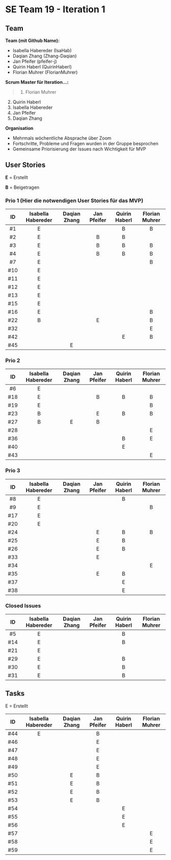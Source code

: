 # SE Team 19 - Iteration 1

## Team

**Team (mit Github Name):**
- Isabella Habereder (IsaHab)
- Daqian Zhang (Zhang-Daqian)
- Jan Pfeifer (pfeifer-j)
- Quirin Haberl (QuirinHaberl)
- Florian Muhrer (FlorianMuhrer)

**Scrum Master für Iteration...:**
> 1. Florian Muhrer
2. Quirin Haberl
3. Isabella Habereder
4. Jan Pfeifer
5. Daqian Zhang

**Organisation**
- Mehrmals wöchentliche Absprache über Zoom
- Fortschritte, Probleme und Fragen wurden in der Gruppe besprochen
- Gemeinsame Priorisierung der Issues nach Wichtigkeit für MVP

## User Stories

**E** = Erstellt

**B** = Beigetragen

### Prio 1 (Hier die notwendigen User Stories für das MVP)
| **ID** | Isabella Habereder | Daqian Zhang | Jan Pfeifer | Quirin Haberl | Florian Muhrer|
|:---:|:------------:|:------------:|:------------:|:------------:|:------------:|
| #1 |E|||B|B|
| #2 |E||B|B||
| #3 |E||B|B|B|
| #4 |E||B|B|B|
| #7 |E||||B|
| #10 |E|||||
| #11 |E|||||
| #12 |E|||||
| #13 |E|||||
| #15 |E|||||
| #16 |E||||B|
| #22 |B||E||B|
| #32 |||||E|
| #42 ||||E|B|
| #45 ||E||||


### Prio 2
| ID | Isabella Habereder | Daqian Zhang | Jan Pfeifer | Quirin Haberl | Florian Muhrer|
|:---:|:------------:|:------------:|:------------:|:------------:|:------------:|
| #6 |E|||||
| #18 |E||B|B|B|
| #19 |E||||B|
| #23 |B||E|B|B|
| #27 |B|E|B|||
| #28 |||||E|
| #36 ||||B|E|
| #40 ||||E||
| #43 |||||E|

### Prio 3
| ID | Isabella Habereder | Daqian Zhang | Jan Pfeifer | Quirin Haberl | Florian Muhrer|
|:---:|:------------:|:------------:|:------------:|:------------:|:------------:|
| #8 |E|||B||
| #9 |E||||B|
| #17 |E|||||
| #20 |E|||||
| #24 |||E|B|B|
| #25 |||E|B||
| #26 |||E|B||
| #33 |||E|||
| #34 |||||E|
| #35 |||E|B||
| #37 ||||E||
| #38 ||||E||

### Closed Issues
| ID | Isabella Habereder | Daqian Zhang | Jan Pfeifer | Quirin Haberl | Florian Muhrer|
|:---:|:------------:|:------------:|:------------:|:------------:|:------------:|
| #5 |E|||B||
| #14 |E|||B||
| #21|E|||||
| #29 |E|||B||
| #30 |E|||B||
| #31 |E|||B||

## Tasks
E = Erstellt

| ID | Isabella Habereder | Daqian Zhang | Jan Pfeifer | Quirin Haberl | Florian Muhrer|
|:---:|:------------:|:------------:|:------------:|:------------:|:------------:|
| #44 |E||B|||
| #46 |||E|||
| #47 |||E|||
| #48 |||E|||
| #49 |||E|||
| #50 ||E|B|||
| #51 ||E|B|||
| #52 ||E|B|||
| #53 ||E|B|||
| #54 ||||E||
| #55 ||||E||
| #56 ||||E||
| #57 |||||E|
| #58 |||||E|
| #59 |||||E|
